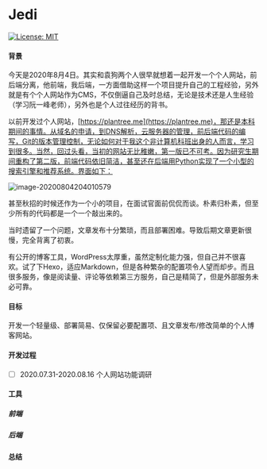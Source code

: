 # Jedi
[![License: MIT](https://img.shields.io/badge/License-MIT-yellow.svg)](https://opensource.org/licenses/MIT)

#### 背景

今天是2020年8月4日。其实和袁狗两个人很早就想着一起开发一个个人网站，前后端分离，他前端，我后端，一方面借助这样一个项目提升自己的工程经验，另外就是有个个人网站作为CMS，不仅倒逼自己及时总结，无论是技术还是人生经验（学习阮一峰老师），另外也是个人过往经历的背书。

以前开发过个人网站，[https://plantree.me](https://plantree.me)，那还是本科期间的事情。从域名的申请，到DNS解析，云服务器的管理，前后端代码的编写，Git的版本管理控制，无论如何对于我这个非计算机科班出身的人而言，学习到很多。当然，回过头看，当初的网站无比稚嫩，第一版已不可考。因为研究生期间重构了第二版，前端代码依旧简洁，甚至还在后端用Python实现了一个小型的搜索引擎和推荐系统。界面如下：

![image-20200804204010579](https://img.plantree.me/image-20200804204010579.png)

甚至秋招的时候还作为一个小的项目，在面试官面前侃侃而谈。朴素归朴素，但至少所有的代码都是一个一个敲出来的。

当时遗留了一个问题，文章发布十分繁琐，而且部署困难。导致后期文章更新很慢，完全背离了初衷。

有公开的博客工具，WordPress太厚重，虽然定制化能力强，但自己并不很喜欢。试了下Hexo，适应Markdown，但是各种繁杂的配置项令人望而却步。而且很多服务，像是阅读量、评论等依赖第三方服务，自己是精简了，但是外部服务未必可靠。

#### 目标

开发一个轻量级、部署简易、仅保留必要配置项、且文章发布/修改简单的个人博客网站。

#### 开发过程

- [ ] 2020.07.31-2020.08.16 个人网站功能调研

#### 工具

##### 前端



##### 后端



#### 总结

